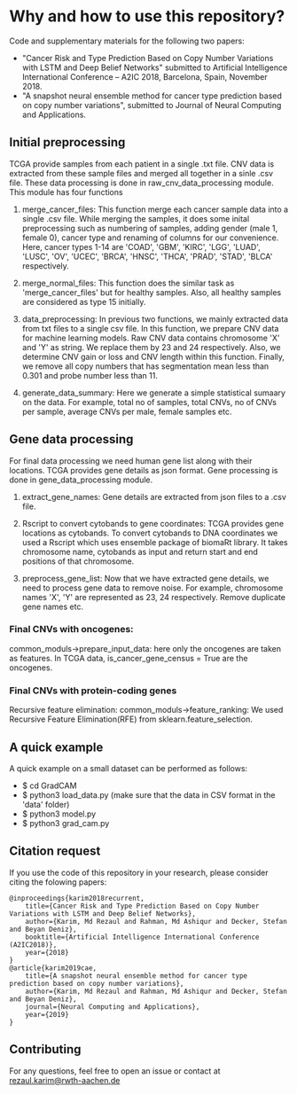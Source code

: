 # Why and how to use this repository? 
Code and supplementary materials for the following two papers:

* "Cancer Risk and Type Prediction Based on Copy Number Variations with LSTM and Deep Belief Networks" submitted to Artificial Intelligence International Conference – A2IC 2018, Barcelona, Spain, November 2018. 
* "A snapshot neural ensemble method for cancer type prediction based on copy number variations", submitted to Journal of Neural Computing and Applications. 

## Initial preprocessing
TCGA provide samples from each patient in a single .txt file. CNV data is extracted from these sample files and merged all together in a sinle .csv file. These data processing is done in raw_cnv_data_processing module. This module has four functions

1. merge_cancer_files:
This function merge each cancer sample data into a single .csv file. While merging the samples, it does some inital preprocessing such as numbering of samples, adding gender (male 1, female 0), cancer type and renaming of columns for our convenience. Here, cancer types 1-14 are 'COAD', 'GBM', 'KIRC', 'LGG', 'LUAD', 'LUSC', 'OV', 'UCEC', 'BRCA', 'HNSC', 'THCA', 'PRAD', 'STAD', 'BLCA' respectively.

2. merge_normal_files:
This function does the similar task as 'merge_cancer_files' but for healthy samples. Also, all healthy samples are considered as type 15 initially.

3. data_preprocessing:
In previous two functions, we mainly extracted data from txt files to a single csv file. In this function, we prepare CNV data for machine learning models. Raw CNV data contains chromosome 'X' and 'Y' as string. We replace them by 23 and 24 respectively. Also, we determine CNV gain or loss and CNV length within this function. Finally, we remove all copy numbers that has segmentation mean less than 0.301 and probe number less than 11. 

4. generate_data_summary:
Here we generate a simple statistical sumaary on the data. For example, total no of samples, total CNVs, no of CNVs per sample, average CNVs per male, female samples etc. 

## Gene data processing
For final data processing we need human gene list along with their locations. TCGA provides gene details as json format. Gene processing is done in gene_data_processing module.

1. extract_gene_names:
Gene details are extracted from json files to a .csv file.

2. Rscript to convert cytobands to gene coordinates:
TCGA provides gene locations as cytobands. To convert cytobands to DNA coordinates we used a Rscript which uses ensemble package of biomaRt library. It takes chromosome name, cytobands as input and return start and end positions of that chromosome.

3. preprocess_gene_list:
Now that we have extracted gene details, we need to process gene data to remove noise. For example, chromosome names 'X', 'Y' are represented as 23, 24 respectively. Remove duplicate gene names etc.

### Final CNVs with oncogenes:
common_moduls->prepare_input_data: here only the oncogenes are taken as features. In TCGA data, is_cancer_gene_census = True are the oncogenes. 

### Final CNVs with protein-coding genes
Recursive feature elimination: common_moduls->feature_ranking: We used Recursive Feature Elimination(RFE) from sklearn.feature_selection. 

## A quick example
A quick example on a small dataset can be performed as follows: 
* $ cd GradCAM
* $ python3 load_data.py (make sure that the data in CSV format in the 'data' folder)
* $ python3 model.py
* $ python3 grad_cam.py

## Citation request
If you use the code of this repository in your research, please consider citing the folowing papers:

    @inproceedings{karim2018recurrent,
        title={Cancer Risk and Type Prediction Based on Copy Number Variations with LSTM and Deep Belief Networks},
        author={Karim, Md Rezaul and Rahman, Md Ashiqur and Decker, Stefan and Beyan Deniz},
        booktitle={Artificial Intelligence International Conference (A2IC2018)},
        year={2018}
    }
    @article{karim2019cae,
        title={A snapshot neural ensemble method for cancer type prediction based on copy number variations},
        author={Karim, Md Rezaul and Rahman, Md Ashiqur and Decker, Stefan and Beyan Deniz},
        journal={Neural Computing and Applications},
        year={2019}
    }

## Contributing
For any questions, feel free to open an issue or contact at rezaul.karim@rwth-aachen.de
